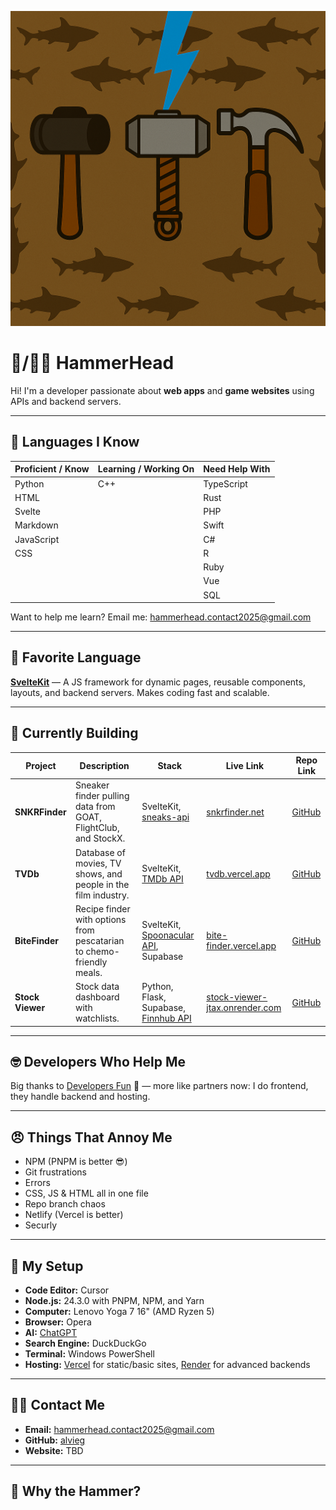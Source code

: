 ![HammerHead Logo](./logo.png)


# 🦈/🤕🔨 HammerHead

Hi! I'm a developer passionate about **web apps** and **game websites** using APIs and backend servers.

---

## 🧠 Languages I Know

| Proficient / Know | Learning / Working On | Need Help With |
| ----------------- | --------------------- | -------------- |
| Python            | C++                   | TypeScript     |
| HTML              |                       | Rust           |
| Svelte            |                       | PHP            |
| Markdown          |                       | Swift          |
| JavaScript        |                       | C#             |
| CSS               |                       | R              |
|                   |                       | Ruby           |
|                   |                       | Vue            |
|                   |                       | SQL            |

Want to help me learn? Email me: [hammerhead.contact2025@gmail.com](mailto:hammerhead.contact2025@gmail.com)


---

## 💎 Favorite Language

[**SvelteKit**](https://svelte.dev) — A JS framework for dynamic pages, reusable components, layouts, and backend servers. Makes coding fast and scalable.

---

## 🔧 Currently Building

| Project          | Description                                                          | Stack                                                             | Live Link                                                                 | Repo Link                                                                 |
| ---------------- | -------------------------------------------------------------------- | ----------------------------------------------------------------- | ------------------------------------------------------------------------- | ------------------------------------------------------------------------ |
| **SNKRFinder**   | Sneaker finder pulling data from GOAT, FlightClub, and StockX.       | SvelteKit, [sneaks-api](https://www.npmjs.com/package/sneaks-api) | [snkrfinder.net](https://snkrfinder.net)                                  | [GitHub](https://github.com/Jalvie/snkrfinder)                           |
| **TVDb**         | Database of movies, TV shows, and people in the film industry.       | SvelteKit, [TMDb API](https://themoviedb.org)                     | [tvdb.vercel.app](https://tvdb.vercel.app)                                | [GitHub](https://github.com/alvieg/tvdb)                                 |
| **BiteFinder**   | Recipe finder with options from pescatarian to chemo-friendly meals. | SvelteKit, [Spoonacular API](https://spoonacular.com), Supabase   | [bite-finder.vercel.app](https://bite-finder.vercel.app)                  | [GitHub](https://github.com/alvieg/bitefinder)                           |
| **Stock Viewer** | Stock data dashboard with watchlists.                                | Python, Flask, Supabase, [Finnhub API](https://finnhub.io)        | [stock-viewer-jtax.onrender.com](https://stock-viewer-jtax.onrender.com) | [GitHub](https://github.com/alvieg/stock-viewer)                          |

---

## 🤓 Developers Who Help Me

Big thanks to [Developers Fun](https://github.com/developers-fun) 🛐 — more like partners now: I do frontend, they handle backend and hosting.

---

## 😠 Things That Annoy Me

- NPM (PNPM is better 😎)
- Git frustrations
- Errors
- CSS, JS & HTML all in one file
- Repo branch chaos
- Netlify (Vercel is better)
- Securly

---

## 🧰 My Setup

- **Code Editor:** Cursor
- **Node.js:** 24.3.0 with PNPM, NPM, and Yarn
- **Computer:** Lenovo Yoga 7 16" (AMD Ryzen 5)
- **Browser:** Opera
- **AI:** [ChatGPT](https://chatgpt.com)
- **Search Engine:** DuckDuckGo
- **Terminal:** Windows PowerShell
- **Hosting:** [Vercel](https://vercel.com) for static/basic sites, [Render](https://render.com) for advanced backends

---

## 🤙📧 Contact Me

- **Email:** [hammerhead.contact2025@gmail.com](mailto:hammerhead.contact2025@gmail.com)
- **GitHub:** [alvieg](https://github.com/alvieg)
- **Website:** TBD

---

## 🔨 Why the Hammer?
